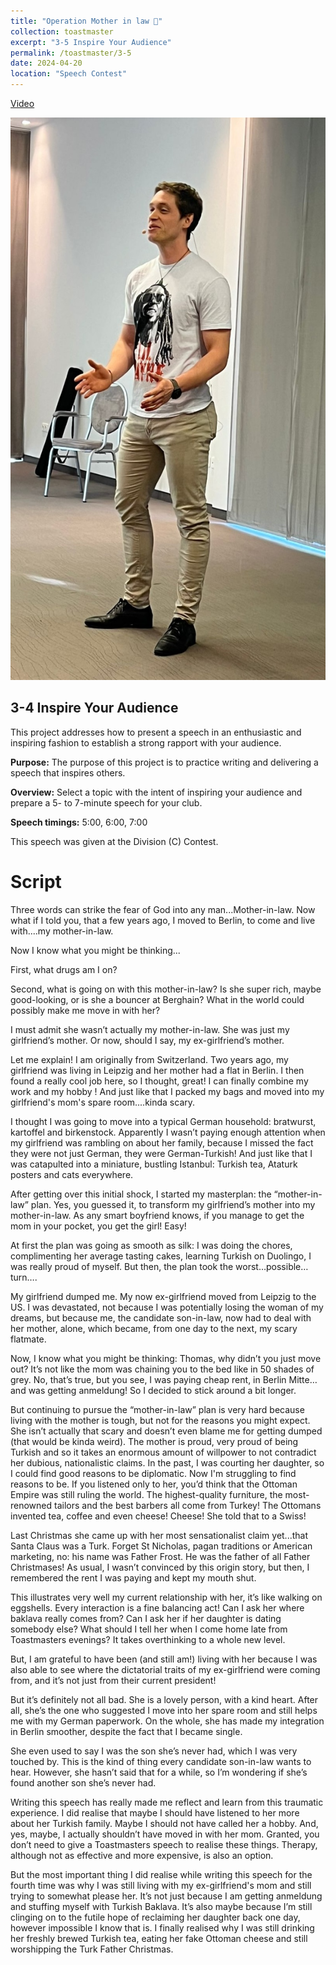 ```yaml
---
title: "Operation Mother in law 🤶"
collection: toastmaster
excerpt: "3-5 Inspire Your Audience"
permalink: /toastmaster/3-5
date: 2024-04-20
location: "Speech Contest"
---
```


[Video](https://youtu.be/Tq4HS7v9qAU)


<center><img src="/images/toastmaster/tm_00.jpg" width="600" height="900" /></center>


## 3-4 Inspire Your Audience

This project addresses how to present a speech in an enthusiastic and inspiring fashion to establish a strong rapport with your audience.

**Purpose:** The purpose of this project is to practice writing and delivering a speech that inspires others.

**Overview:** Select a topic with the intent of inspiring your audience and prepare a 5- to 7-minute speech for your club.

**Speech timings:** 5:00, 6:00, 7:00


This speech was given at the Division (C) Contest.

# Script

Three words can strike the fear of God into any man...Mother-in-law. Now what if I told you, that a few years ago, I moved to Berlin, to come and live with....my mother-in-law.

Now I know what you might be thinking...

First, what drugs am I on?

Second, what is going on with this mother-in-law? Is she super rich, maybe good-looking, or is she a bouncer at Berghain? What in the world could possibly make me move in with her?

I must admit she wasn’t actually my mother-in-law. She was just my girlfriend’s mother. Or now, should I say, my ex-girlfriend’s mother.

Let me explain! I am originally from Switzerland. Two years ago, my girlfriend was living in Leipzig and her mother had a flat in Berlin. I then found a really cool job here, so I thought, great! I can finally combine my work and my hobby ! And just like that I packed my bags and moved into my girlfriend's mom's spare room....kinda scary. 

I thought I was going to move into a typical German household: bratwurst, kartoffel and birkenstock. Apparently I wasn’t paying enough attention when my girlfriend was rambling on about her family, because I missed the fact they were not just German, they were German-Turkish! And just like that I was catapulted into a miniature, bustling Istanbul: Turkish tea, Ataturk posters and cats everywhere.

After getting over this initial shock, I started my masterplan: the “mother-in-law” plan. Yes, you guessed it, to transform my girlfriend’s mother into my mother-in-law. As any smart boyfriend knows, if you manage to get the mom in your pocket, you get the girl! Easy!

At first the plan was going as smooth as silk: I was doing the chores, complimenting her average tasting cakes, learning Turkish on Duolingo, I was really proud of myself. But then, the plan took the worst…possible…turn….

My girlfriend dumped me. My now ex-girlfriend moved from Leipzig to the US. I was devastated, not because I was potentially losing the woman of my dreams, but because me, the candidate son-in-law, now had to deal with her mother, alone, which became, from one day to the next, my scary flatmate.

Now, I know what you might be thinking: Thomas, why didn’t you just move out? It’s not like the mom was chaining you to the bed like in 50 shades of grey. No, that’s true, but you see, I was paying cheap rent, in Berlin Mitte…and was getting anmeldung! So I decided to stick around a bit longer.

But continuing to pursue the “mother-in-law” plan is very hard because living with the mother is tough, but not for the reasons you might expect. She isn’t actually that scary and doesn’t even blame me for getting dumped (that would be kinda weird). The mother is proud, very proud of being Turkish and so it takes an enormous amount of willpower to not contradict her dubious, nationalistic claims. In the past, I was courting her daughter, so I could find good reasons to be diplomatic. Now I'm struggling to find reasons to be. If you listened only to her, you’d think that the Ottoman Empire was still ruling the world. The highest-quality furniture, the most-renowned tailors and the best barbers all come from Turkey! The Ottomans invented tea, coffee and even cheese! Cheese! She told that to a Swiss!

Last Christmas she came up with her most sensationalist claim yet...that Santa Claus was a Turk. Forget St Nicholas, pagan traditions or American marketing, no: his name was Father Frost. He was the father of all Father Christmases! As usual, I wasn’t convinced by this origin story, but then, I remembered the rent I was paying and kept my mouth shut.

This illustrates very well my current relationship with her, it’s like walking on eggshells. Every interaction is a fine balancing act! Can I ask her where baklava really comes from? Can I ask her if her daughter is dating somebody else? What should I tell her when I come home late from Toastmasters evenings? It takes overthinking to a whole new level.

But, I am grateful to have been (and still am!) living with her because I was also able to see where the dictatorial traits of my ex-girlfriend were coming from, and it’s not just from their current president!

But it’s definitely not all bad. She is a lovely person, with a kind heart. After all, she’s the one who suggested I move into her spare room and still helps me with my German paperwork. On the whole, she has made my integration in Berlin smoother, despite the fact that I became single.

She even used to say I was the son she’s never had, which I was very touched by. This is the kind of thing every candidate son-in-law wants to hear. However, she hasn’t said that for a while, so I’m wondering if she’s found another son she’s never had.

Writing this speech has really made me reflect and learn from this traumatic experience.
I did realise that maybe I should have listened to her more about her Turkish family. Maybe I should not have called her a hobby. And, yes, maybe, I actually shouldn’t have moved in with her mom. Granted, you don’t need to give a Toastmasters speech to realise these things. Therapy, although not as effective and more expensive, is also an option.

But the most important thing I did realise while writing this speech for the fourth time was why I was still living with my ex-girlfriend's mom and still trying to somewhat please her. It’s not just because I am getting anmeldung and stuffing myself with Turkish Baklava. It’s also maybe because I’m still clinging on to the futile hope of reclaiming her daughter back one day, however impossible I know that is. I finally realised why I was still drinking her freshly brewed Turkish tea, eating her fake Ottoman cheese and still worshipping the Turk Father Christmas.
